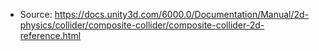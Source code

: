 * Source: https://docs.unity3d.com/6000.0/Documentation/Manual/2d-physics/collider/composite-collider/composite-collider-2d-reference.html


